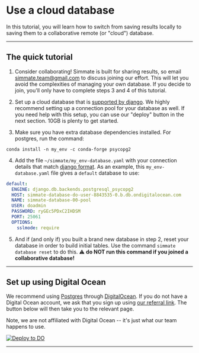 # Use a cloud database

In this tutorial, you will learn how to switch from saving results locally to saving them to a collaborative remote (or "cloud") database.

-------------------------------------------------------------------------------

## The quick tutorial

1. Consider collaborating! Simmate is built for sharing results, so email simmate.team@gmail.com to discuss joining our effort. This will let you avoid the complexities of managing your own database. If you decide to join, you'll only have to complete steps 3 and 4 of this tutorial.

2. Set up a cloud database that is [supported by django](https://docs.djangoproject.com/en/4.0/ref/databases/#third-party-notes). We highly recommend setting up a connection pool for your database as well. If you need help with this setup, you can use our "deploy" button in the next section. 10GB is plenty to get started.

3. Make sure you have extra database dependencies installed. For postgres, run the command:
``` shell
conda install -n my_env -c conda-forge psycopg2
```

4. Add the file `~/simmate/my_env-database.yaml` with your connection details that match [django format](https://docs.djangoproject.com/en/dev/ref/settings/#databases). As an example, this `my_env-database.yaml` file gives a `default` database to use:
``` yaml
default:
  ENGINE: django.db.backends.postgresql_psycopg2
  HOST: simmate-database-do-user-8843535-0.b.db.ondigitalocean.com
  NAME: simmate-database-00-pool
  USER: doadmin
  PASSWORD: ryGEc5PDxC2IHDSM
  PORT: 25061
  OPTIONS:
    sslmode: require
```

5. And if (and only if) you built a brand new database in step 2, reset your database in order to build initial tables. Use the command `simmate database reset` to do this. :warning: **do NOT run this command if you joined a collaborative database!**

-------------------------------------------------------------------------------

## Set up using Digital Ocean

We recommend using [Postgres](https://www.postgresql.org/) through [DigitalOcean](https://www.digitalocean.com/). If you do not have a Digital Ocean account, we ask that you sign up using [our referral link](https://m.do.co/c/8aeef2ea807c). The button below will then take you to the relevant page.

Note, we are not affiliated with Digital Ocean -- it's just what our team happens to use.

<!-- button that starts up DigitalOcean app -->
<a href="https://cloud.digitalocean.com/databases/new">
 <img src="https://www.deploytodo.com/do-btn-blue.svg" alt="Deploy to DO">
</a>


-------------------------------------------------------------------------------
